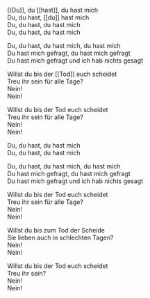 [[Du]], du [[hast]], du hast mich  
Du, du hast, [[du]] hast mich  
Du, du hast, du hast mich  
Du, du hast, du hast mich

Du, du hast, du hast mich, du hast mich  
Du hast mich gefragt, du hast mich gefragt  
Du hast mich gefragt und ich hab nichts gesagt

Willst du bis der [[Tod]] euch scheidet  
Treu ihr sein für alle Tage?  
Nein!  
Nein!

Willst du bis der Tod euch scheidet  
Treu ihr sein für alle Tage?  
Nein!  
Nein!

Du, du hast, du hast mich  
Du, du hast, du hast mich

Du, du hast, du hast mich, du hast mich  
Du hast mich gefragt, du hast mich gefragt  
Du hast mich gefragt und ich hab nichts gesagt

Willst du bis der Tod euch scheidet  
Treu ihr sein für alle Tage?  
Nein!  
Nein!

Willst du bis zum Tod der Scheide  
Sie lieben auch in schlechten Tagen?  
Nein!  
Nein!

Willst du bis der Tod euch scheidet  
Treu ihr sein?  
Nein!  
Nein!